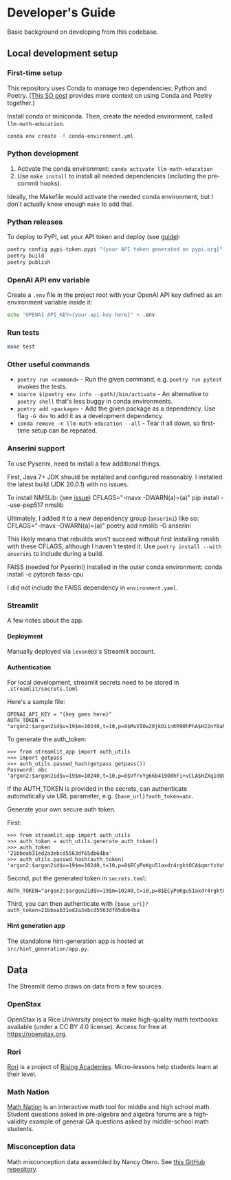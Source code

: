 # Developer's Guide

Basic background on developing from this codebase.

## Local development setup

### First-time setup

This repository uses Conda to manage two dependencies: Python and Poetry. ([This SO post](https://stackoverflow.com/a/71110028) provides more context on using Conda and Poetry together.)

Install conda or miniconda. Then, create the needed environment, called `llm-math-education`.

```bash
conda env create -f conda-environment.yml
```

### Python development

1. Activate the conda environment: `conda activate llm-math-education`
2. Use `make install` to install all needed dependencies (including the pre-commit hooks).

Ideally, the Makefile would activate the needed conda environment, but I don't actually know enough `make` to add that.

### Python releases

To deploy to PyPI, set your API token and deploy (see [guide](https://www.digitalocean.com/community/tutorials/how-to-publish-python-packages-to-pypi-using-poetry-on-ubuntu-22-04)):
```bash
poetry config pypi-token.pypi "{your API token generated on pypi.org}"
poetry build
poetry publish
```

### OpenAI API env variable

Create a `.env` file in the project root with your OpenAI API key defined as an environment variable inside it:

```bash
echo "OPENAI_API_KEY={your-api-key-here}" > .env
```

### Run tests

```bash
make test
```

### Other useful commands

 - `poetry run <command>` - Run the given command, e.g. `poetry run pytest` invokes the tests.
 - `source $(poetry env info --path)/bin/activate` - An alternative to `poetry shell` that's less buggy in conda environments.
 - `poetry add <package>` - Add the given package as a dependency. Use flag `-G dev` to add it as a development dependency.
 - `conda remove -n llm-math-education --all` - Tear it all down, so first-time setup can be repeated.

### Anserini support

To use Pyserini, need to install a few additional things.

First, Java 7+ JDK should be installed and configured reasonably. I installed the latest build (JDK 20.0.1) with no issues.

To install NMSLib: (see [issue](https://github.com/nmslib/nmslib/issues/476))
    CFLAGS="-mavx -DWARN(a)=(a)" pip install --use-pep517 nmslib

Ultimately, I added it to a new dependency group (`anserini`) like so:
    CFLAGS="-mavx -DWARN(a)=(a)" poetry add nmslib -G anserini

This likely means that rebuilds won't succeed without first installing nmslib with these CFLAGS, although I haven't tested it. Use `poetry install --with anserini` to include during a build.

FAISS (needed for Pyserini) installed in the outer conda environment:
    conda install -c pytorch faiss-cpu

I did not include the FAISS dependency in `environment.yaml`.

### Streamlit

A few notes about the app.

#### Deployment

Manually deployed via `levon003`'s Streamlit account.

#### Authentication

For local development, streamlit secrets need to be stored in `.streamlit/secrets.toml`

Here's a sample file:
```
OPENAI_API_KEY = "{key goes here}"
AUTH_TOKEN = "argon2:$argon2id$v=19$m=10240,t=10,p=8$MuVIOw20jkOi1nKR90hPhA$H22nY8aNyfztLYQCSj5NRw5/Cy2WOo6kl3K61RyaoZY"
```

To generate the auth_token:
```
>>> from streamlit_app import auth_utils
>>> import getpass
>>> auth_utils.passwd_hash(getpass.getpass())
Password: abc
'argon2:$argon2id$v=19$m=10240,t=10,p=8$VfrxYg66b419O8hFi+vCLA$HZXq1dU0+KMUbOBxJjLaweXoHguJH+2AkPL1EurOOys'
```

If the AUTH_TOKEN is provided in the secrets, can authenticate automatically via URL parameter, e.g. `{base_url}?auth_token=abc`.

Generate your own secure auth token.

First:

```
>>> from streamlit_app import auth_utils
>>> auth_token = auth_utils.generate_auth_token()
>>> auth_token
'21bbeab31ed2a3ebcd5563df65db64ba'
>>> auth_utils.passwd_hash(auth_token)
'argon2:$argon2id$v=19$m=10240,t=10,p=8$ECyPoKgu51axdr4rgktOCA$qmrYxYoSaVq4uCwm9W5csfltApcKBQRTHLdtQY9OVKI'
```

Second, put the generated token in `secrets.toml`:

```
AUTH_TOKEN="argon2:$argon2id$v=19$m=10240,t=10,p=8$ECyPoKgu51axdr4rgktOCA$qmrYxYoSaVq4uCwm9W5csfltApcKBQRTHLdtQY9OVKI"
```

Third, you can then authenticate with `{base_url}?auth_token=21bbeab31ed2a3ebcd5563df65db64ba`

#### Hint generation app

The standalone hint-generation app is hosted at `src/hint_generation/app.py`.

## Data

The Streamlit demo draws on data from a few sources.

### OpenStax

OpenStax is a Rice University project to make high-quality math textbooks available (under a CC BY 4.0 license). Access for free at https://openstax.org.

### Rori

[Rori](https://rori.ai/) is a project of [Rising Academies](https://www.risingacademies.com/). Micro-lessons help students learn at their level.

### Math Nation

[Math Nation](https://www.mathnation.com/about/history-mission/) is an interactive math tool for middle and high school math. Student questions asked in pre-algebra and algebra forums are a high-validity example of general QA questions asked by middle-school math students.

### Misconception data

Math misconception data assembled by Nancy Otero. See [this GitHub repository](https://github.com/creature-ai/math-misconceptions).
